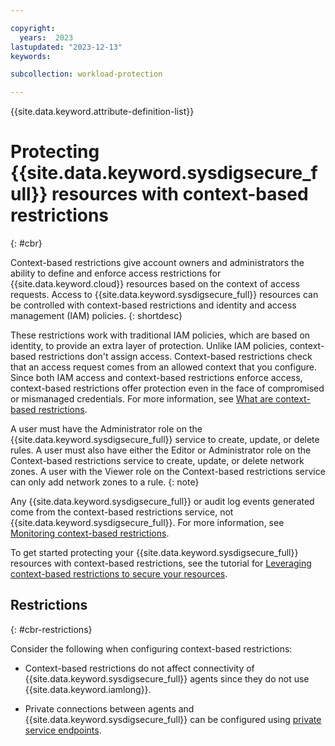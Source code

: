 ```yaml
---

copyright:
  years:  2023
lastupdated: "2023-12-13"
keywords:

subcollection: workload-protection

---
```


{{site.data.keyword.attribute-definition-list}}

# Protecting {{site.data.keyword.sysdigsecure_full}} resources with context-based restrictions
{: #cbr}

Context-based restrictions give account owners and administrators the ability to define and enforce access restrictions for {{site.data.keyword.cloud}} resources based on the context of access requests. Access to {{site.data.keyword.sysdigsecure_full}} resources can be controlled with context-based restrictions and identity and access management (IAM) policies.
{: shortdesc}

These restrictions work with traditional IAM policies, which are based on identity, to provide an extra layer of protection. Unlike IAM policies, context-based restrictions don't assign access. Context-based restrictions check that an access request comes from an allowed context that you configure. Since both IAM access and context-based restrictions enforce access, context-based restrictions offer protection even in the face of compromised or mismanaged credentials. For more information, see [What are context-based restrictions](/docs/account?topic=account-context-restrictions-whatis).

A user must have the Administrator role on the {{site.data.keyword.sysdigsecure_full}} service to create, update, or delete rules. A user must also have either the Editor or Administrator role on the Context-based restrictions service to create, update, or delete network zones. A user with the Viewer role on the Context-based restrictions service can only add network zones to a rule.
{: note}

Any {{site.data.keyword.sysdigsecure_full}} or audit log events generated come from the context-based restrictions service, not {{site.data.keyword.sysdigsecure_full}}. For more information, see [Monitoring context-based restrictions](/docs/account?topic=account-cbr-monitor).

To get started protecting your {{site.data.keyword.sysdigsecure_full}} resources with context-based restrictions, see the tutorial for [Leveraging context-based restrictions to secure your resources](/docs/account?topic=account-context-restrictions-tutorial).

## Restrictions
{: #cbr-restrictions}

Consider the following when configuring context-based restrictions:

* Context-based restrictions do not affect connectivity of {{site.data.keyword.sysdigsecure_full}} agents since they do not use {{site.data.keyword.iamlong}}.

* Private connections between agents and {{site.data.keyword.sysdigsecure_full}} can be configured using [private service endpoints](/docs/workload-protection?topic=workload-protection-endpoints).
